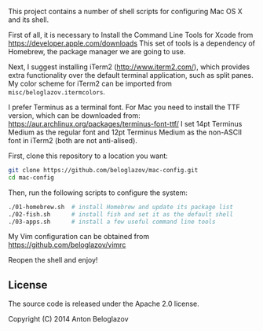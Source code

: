 This project contains a number of shell scripts for configuring Mac OS X and its
shell.

First of all, it is necessary to Install the Command Line Tools for Xcode from
https://developer.apple.com/downloads This set of tools is a dependency of
Homebrew, the package manager we are going to use.

Next, I suggest installing iTerm2 (http://www.iterm2.com/), which provides extra
functionality over the default terminal application, such as split panes. My
color scheme for iTerm2 can be imported from `misc/beloglazov.itermcolors`.

I prefer Terminus as a terminal font. For Mac you need to install the TTF
version, which can be downloaded from:
https://aur.archlinux.org/packages/terminus-font-ttf/ I set 14pt Terminus Medium
as the regular font and 12pt Terminus Medium as the non-ASCII font in iTerm2
(both are not anti-alised).

First, clone this repository to a location you want:

```Bash
git clone https://github.com/beloglazov/mac-config.git
cd mac-config
```

Then, run the following scripts to configure the system:

```Bash
./01-homebrew.sh  # install Homebrew and update its package list
./02-fish.sh      # install fish and set it as the default shell
./03-apps.sh      # install a few useful command line tools
```

My Vim configuration can be obtained from https://github.com/beloglazov/vimrc

Reopen the shell and enjoy!


## License

The source code is released under the Apache 2.0 license.

Copyright (C) 2014 Anton Beloglazov
